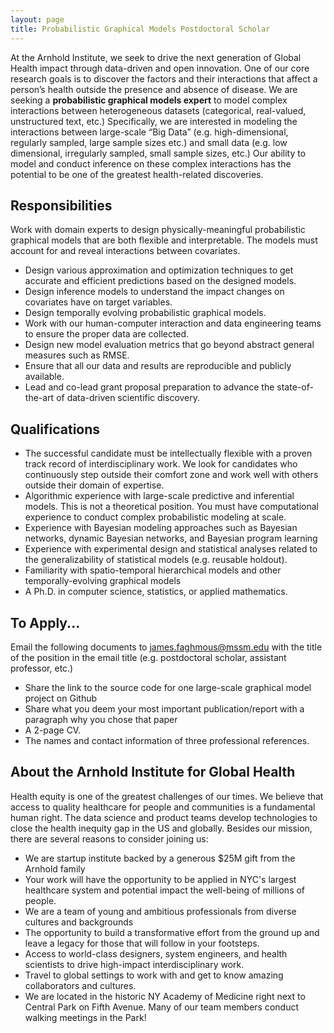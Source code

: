 ```yaml
---
layout: page
title: Probabilistic Graphical Models Postdoctoral Scholar
---
```


At the Arnhold Institute, we seek to drive the next generation of Global Health impact through data-driven and open innovation. One of our core research goals is to discover the factors and their interactions that affect a person’s health outside the presence and absence of disease. We are seeking a **probabilistic graphical models expert** to model complex interactions between heterogeneous datasets (categorical, real-valued, unstructured text, etc.) Specifically, we are interested in modeling the interactions between large-scale “Big Data” (e.g. high-dimensional, regularly sampled, large sample sizes etc.) and small data (e.g. low dimensional, irregularly sampled, small sample sizes, etc.) Our ability to model and conduct inference on these complex interactions has the potential to be one of the greatest health-related discoveries.

## Responsibilities

Work with domain experts to design physically-meaningful probabilistic graphical models that are both flexible and interpretable. The models must account for and reveal interactions between covariates.

- Design various approximation and optimization techniques to get accurate and efficient predictions based on the designed models.
- Design inference models to understand the impact changes on covariates have on target variables.
- Design temporally evolving probabilistic graphical models.
- Work with our human-computer interaction and data engineering teams to ensure the proper data are collected.
- Design new model evaluation metrics that go beyond abstract general measures such as RMSE.
- Ensure that all our data and results are reproducible and publicly available.
- Lead and co-lead grant proposal preparation to advance the state-of-the-art of data-driven scientific discovery.

## Qualifications

- The successful candidate must be intellectually flexible with a proven track record of interdisciplinary work. We look for candidates who continuously step outside their comfort zone and work well with others outside their domain of expertise.
- Algorithmic experience with large-scale predictive and inferential models. This is not a theoretical position. You must have computational experience to conduct complex probabilistic modeling at scale.
- Experience with Bayesian modeling approaches such as Bayesian networks, dynamic Bayesian networks, and Bayesian program learning
- Experience with experimental design and statistical analyses related to the generalizability of statistical models (e.g. reusable holdout).
- Familiarity with spatio-temporal hierarchical models and other temporally-evolving graphical models
- A Ph.D. in computer science, statistics, or applied mathematics.

## To Apply...

Email the following documents to james.faghmous@mssm.edu with the title of the position in the email title (e.g. postdoctoral scholar, assistant professor, etc.)

- Share the link to the source code for one large-scale graphical model project on Github
- Share what you deem your most important publication/report with a paragraph why you chose that paper
- A 2-page CV.
- The names and contact information of three professional references.

## About the Arnhold Institute for Global Health

Health equity is one of the greatest challenges of our times. We believe that access to quality healthcare for people and communities is a fundamental human right. The data science and product teams develop technologies to close the health inequity gap in the US and globally. Besides our mission, there are several reasons to consider joining us:

- We are startup institute backed by a generous $25M gift from the Arnhold family
- Your work will have the opportunity to be applied in NYC's largest healthcare system and potential impact the well-being of millions of people.
- We are a team of young and ambitious professionals from diverse cultures and backgrounds
- The opportunity to build a transformative effort from the ground up and leave a legacy for those that will follow in your footsteps.
- Access to world-class designers, system engineers, and health scientists to drive high-impact interdisciplinary work.
- Travel to global settings to work with and get to know amazing collaborators and cultures.
- We are located in the historic NY Academy of Medicine right next to Central Park on Fifth Avenue. Many of our team members conduct walking meetings in the Park!